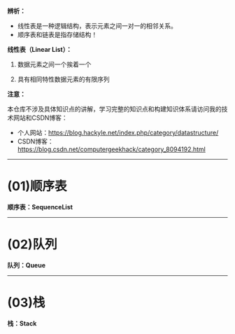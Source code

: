 **辨析：**

- 线性表是一种逻辑结构，表示元素之间一对一的相邻关系。
- 顺序表和链表是指存储结构！



**线性表（Linear List）：**  

1) 数据元素之间一个挨着一个  

2) 具有相同特性数据元素的有限序列



**注意：**

本仓库不涉及具体知识点的讲解，学习完整的知识点和构建知识体系请访问我的技术网站和CSDN博客：

- 个人网站：https://blog.hackyle.net/index.php/category/datastructure/
- CSDN博客：https://blog.csdn.net/computergeekhack/category_8094192.html



---

# (01)顺序表

**顺序表：SequenceList**



---

# (02)队列

**队列：Queue**



---

# (03)栈

**栈：Stack**

